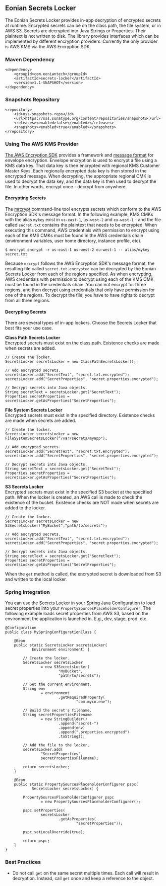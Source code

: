 ## Eonian Secrets Locker
The Eonian Secrets Locker provides in-app decryption of encrypted secrets at runtime. Encrypted secrets can be on the class path, the file system, or in AWS S3. Secrets are decrypted into Java Strings or Properties. Their plaintext is not written to disk. The library provides interfaces which can be implemented by different encryption providers. Currently the only provider is AWS KMS via the AWS Encryption SDK.


### Maven Dependency
```
<dependency>
    <groupId>com.eoniantech</groupId>
    <artifactId>secrets-locker</artifactId>
    <version>1.1-SNAPSHOT</version>
</dependency>
```

### Snapshots Repository
```
<repository>
    <id>oss-snapshots-repo</id>
    <url>https://oss.sonatype.org/content/repositories/snapshots</url>
    <releases><enabled>false</enabled></releases>
    <snapshots><enabled>true</enabled></snapshots>
</repository>
```

### Using The AWS KMS Provider
[The AWS Encryption SDK](https://github.com/awslabs/aws-encryption-sdk-java) provides a framework and [message format]( http://docs.aws.amazon.com/encryption-sdk/latest/developer-guide/message-format.html) for envelope encryption. Envelope encryption is used to encrypt a file using a KMS data key. That data key is then encrypted with regional KMS Customer Master Keys. Each regionally encrypted data key is then stored in the encrypted message. When decrypting, the appropriate regional CMK is used to decrypt the data key, and the data key is then used to decrypt the file. In other words, encrypt once - decrypt from anywhere.

#### Encrypting Secrets
The [mrcrypt](https://github.com/aol/mrcrypt) command-line tool encrypts secrets which conform to the AWS Encryption SDK's message format. In the following example, KMS CMKs with the alias `mykey` exist in `us-east-1`, `us-west-2` and `eu-west-1` - and the file called `secret.txt` contains the plaintext that needs to be encrypted. When executing this command, AWS credentials with permission to encrypt using each of the KMS CMKs must be found in the AWS credentials chain (environment variables, user home directory, instance profile, etc).
```
$ mrcrypt encrypt -r us-east-1 us-west-2 eu-west-1 -- alias/mykey secret.txt
```
Because `mrcrypt` follows the AWS Encryption SDK's message format, the resulting file called `secret.txt.encrypted` can be decrypted by the Eonian Secrets Locker from each of the regions specified. As when encrypting, AWS credentials with permission to decrypt using each of the KMS CMK must be found in the credentials chain. You can not encrypt for three regions, and then decrypt using credentials that only have permission for one of the regions. To decrypt the file, you have to have rights to decrypt from all three regions.

#### Decrypting Secrets
There are several types of in-app lockers. Choose the Secrets Locker that best fits your use case.

**Class Path Secrets Locker**</br>
Encrypted secrets must exist on the class path. Existence checks are made when secrets are added.
```
// Create the locker.
SecretsLocker secretsLocker = new ClassPathSecretsLocker();
  
// Add encrypted secrets.
secretsLocker.add("SecretText", "secret.txt.encrypted");
secretsLocker.add("SecretProperties", "secret.properties.encrypted");

// Decrypt secrets into Java objects.
String secretText = secretsLocker.get("SecretText");
Properties secretProperties = secretsLocker.getAsProperties("SecretProperties");

```

**File System Secrets Locker**</br>
Encrypted secrets must exist in the specified directory. Existence checks are made when secrets are added.
```
// Create the locker.
SecretsLocker secretsLocker = new FileSystemSecretsLocker(“/var/secrets/myapp");
  
// Add encrypted secrets.
secretsLocker.add("SecretText", "secret.txt.encrypted");
secretsLocker.add("SecretProperties", "secret.properties.encrypted");

// Decrypt secrets into Java objects.
String secretText = secretsLocker.get("SecretText");
Properties secretProperties = secretsLocker.getAsProperties("SecretProperties");
```

**S3 Secrets Locker**</br>
Encrypted secrets must exist in the specified S3 bucket at the specified path. When the locker is created, an AWS call is made to check the existence of the bucket. Existence checks are NOT made when secrets are added to the locker.
```
// Create the locker.
SecretsLocker secretsLocker = new S3SecretsLocker("MyBucket","path/to/secrets");
  
// Add encrypted secrets.
secretsLocker.add("SecretText", "secret.txt.encrypted");
secretsLocker.add("SecretProperties", "secret.properties.encrypted");

// Decrypt secrets into Java objects.
String secretText = secretsLocker.get("SecretText");
Properties secretProperties = secretsLocker.getAsProperties("SecretProperties");
```
When the `get` method is called, the encrypted secret is downloaded from S3 and written to the local locker.

### Spring Integration
You can use the Secrets Locker in your Spring Java Configuration to load secret properties into your `PropertySourcesPlaceholderConfigurer`. The following example loads secret properties from AWS S3, based on the environment the application is launched in. E.g., dev, stage, prod, etc.

```
@Configuration
public class MySpringConfigurationClass {

    @Bean
    public static SecretsLocker secretsLocker(
            Environment environment) {
            
        // Create the locker.
        SecretsLocker secretsLocker 
                = new S3SecretsLocker(
                        "MyBucket",
                        "path/to/secrets");
                
        // Get the current environment.
        String env
                = environment
                        .getRequiredProperty(
                                "com.myco.env");
                                
        // Build the secret's filename.
        String secretPropertiesFilename
                = new StringBuilder()
                        .append("secret-")
                        .append(env)
                        .append(".properties.encrypted")
                        .toString();
                        
        // Add the file to the locker.
        secretsLocker.add(
                "SecretProperties", 
                secretPropertiesFilename);
                
        return secretsLocker;
    }

    @Bean
    public static PropertySourcesPlaceholderConfigurer pspc(
            SecretsLocker secretsLocker) {

        PropertySourcesPlaceholderConfigurer pspc
                = new PropertySourcesPlaceholderConfigurer();
        
        pspc.setProperties(
                secretsLocker
                        .getAsProperties(
                                "secretProperties"));

        pspc.setLocalOverride(true);

        return pspc;
    }
}
```

### Best Practices
* Do not call `get` on the same secret multiple times. Each call will result in decryption. Instead, call `get` once and keep a reference to the object.

